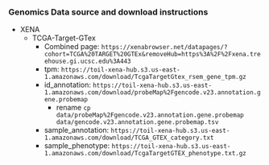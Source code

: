 ### Genomics Data source and download instructions

- XENA
  - TCGA-Target-GTex 
    - Combined page: `https://xenabrowser.net/datapages/?cohort=TCGA%20TARGET%20GTEx&removeHub=https%3A%2F%2Fxena.treehouse.gi.ucsc.edu%3A443`
    - tpm: `https://toil-xena-hub.s3.us-east-1.amazonaws.com/download/TcgaTargetGtex_rsem_gene_tpm.gz`
    - id_annotation:  `https://toil-xena-hub.s3.us-east-1.amazonaws.com/download/probeMap%2Fgencode.v23.annotation.gene.probemap`
      - rename `cp data/probeMap%2Fgencode.v23.annotation.gene.probemap data/gencode.v23.annotation.gene.probemap.tsv`
    - sample_annotation: `https://toil-xena-hub.s3.us-east-1.amazonaws.com/download/TCGA_GTEX_category.txt`
    - sample_phenotype: `https://toil-xena-hub.s3.us-east-1.amazonaws.com/download/TcgaTargetGTEX_phenotype.txt.gz`